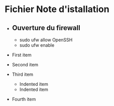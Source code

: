 # Fichier Note d'istallation

- ##  Ouverture du firewall
	- sudo ufw allow OpenSSH
	- sudo ufw enable




- First item
- Second item
- Third item
    - Indented item
    - Indented item
- Fourth item
